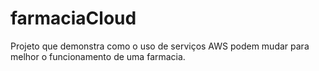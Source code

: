 # farmaciaCloud
Projeto que demonstra como o uso de serviços AWS podem mudar para melhor o funcionamento de uma farmacia.

